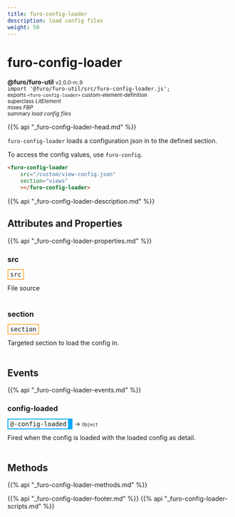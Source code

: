 ```yaml
---
title: furo-config-loader
description: load config files
weight: 50
---
```


# furo-config-loader
**@furo/furo-util** <small>v2.0.0-rc.9</small>
<br>`import '@furo/furo-util/src/furo-config-loader.js';`<small>
<br>exports `<furo-config-loader>` custom-element-definition
<br>superclass *LitElement*
<br> mixes *FBP*</small>
<br><small>summary *load config files*</small>

{{% api "_furo-config-loader-head.md" %}}

`furo-config-loader` loads a configuration json in to the defined section.

To access the config values, use `furo-config`.

```html
<furo-config-loader
    src="/custom/view-config.json"
    section="views"
    ></furo-config-loader>
```

{{% api "_furo-config-loader-description.md" %}}


## Attributes and Properties
{{% api "_furo-config-loader-properties.md" %}}




### **src**

<span  style="border-width:2px; border-style: solid;border-color:  rgb(255, 182, 91);font-family:monospace; padding:2px 4px;">src</span>
</small>

File source
<br><br>

### **section**

<span  style="border-width:2px; border-style: solid;border-color:  rgb(255, 182, 91);font-family:monospace; padding:2px 4px;">section</span>
</small>

Targeted section to load the config in.
<br><br>
## Events
{{% api "_furo-config-loader-events.md" %}}

### **config-loaded**
<span  style="border-width:2px 10px 2px 2px; border-style: solid;border-color:  rgb(2, 168, 244);font-family:monospace; padding:2px 4px;">@-config-loaded</span>
→ <small>`Object`</small>

Fired when the config is loaded with the loaded config as detail.
<br><br>

## Methods
{{% api "_furo-config-loader-methods.md" %}}








{{% api "_furo-config-loader-footer.md" %}}
{{% api "_furo-config-loader-scripts.md" %}}
